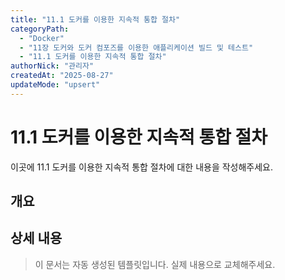 ```yaml
---
title: "11.1 도커를 이용한 지속적 통합 절차"
categoryPath:
  - "Docker"
  - "11장 도커와 도커 컴포즈를 이용한 애플리케이션 빌드 및 테스트"
  - "11.1 도커를 이용한 지속적 통합 절차"
authorNick: "관리자"
createdAt: "2025-08-27"
updateMode: "upsert"
---
```


# 11.1 도커를 이용한 지속적 통합 절차

이곳에 11.1 도커를 이용한 지속적 통합 절차에 대한 내용을 작성해주세요.

## 개요

<!-- 내용을 작성해주세요 -->

## 상세 내용

<!-- 내용을 작성해주세요 -->

> 이 문서는 자동 생성된 템플릿입니다. 실제 내용으로 교체해주세요.
